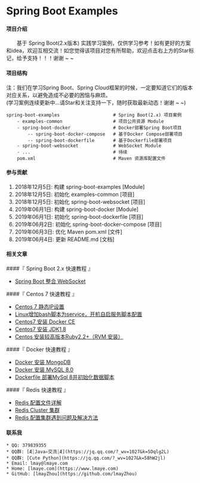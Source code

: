 # Spring Boot Examples

#### 项目介绍
&emsp;&emsp;基于 Spring Boot(2.x版本) 实践学习案例，仅供学习参考！如有更好的方案和idea，欢迎互相交流！如您觉得该项目对您有所帮助，欢迎点击右上方的Star标记，给予支持！！！谢谢 ~ ~

#### 项目结构
注：我们在学习Spring Boot、Spring Cloud框架的时候，一定要知道它们的版本对应关系，以避免造成不必要的困恼与麻烦。   
(学习案例连续更新中...请Star和关注支持一下，随时获取最新动态！谢谢 ~ ~)

    spring-boot-examples                    # Spring Boot(2.x) 项目案例
        - examples-common                   # 项目公共资源 Module
        - spring-boot-docker                # Docker部署Spring Boot项目
            -- spring-boot-docker-compose   # 基于Docker Compose部署项目
            -- spring-boot-dockerfile       # 基于Dockerfile部署项目
        - spring-boot-websocket             # WebSocket Module
        - ...                               # 待续
        pom.xml                             # Maven 资源库配置文件

#### 参与贡献
1. 2018年12月5日: 构建 spring-boot-examples [Module]
2. 2018年12月5日: 初始化 examples-common [项目]
3. 2018年12月5日: 初始化 spring-boot-websocket [项目]
4. 2019年06月1日: 构建 spring-boot-docker [Module]
5. 2019年06月1日: 初始化 spring-boot-dockerfile [项目]
6. 2019年06月2日: 初始化 spring-boot-docker-compose [项目]
7. 2019年06月3日: 优化 Maven pom.xml [文件]
8. 2019年06月4日: 更新 README.md [文档]

#### 相关文章
####『 Spring Boot 2.x 快速教程 』
- [Spring Boot 整合 WebSocket](https://www.lmaye.com/2018/12/06/20181206163745/)

####『 Centos 7 快速教程 』
- [Centos 7 静态IP设置](https://www.lmaye.com/2017/12/22/20180809103359/)
- [Linux增加bash脚本为service，开机自启服务脚本配置](https://www.lmaye.com/2017/12/23/20180809103413/)
- [Centos7 安装 Docker CE](hhttps://www.lmaye.com/2019/04/28/20190428183357/)
- [Centos7 安装 JDK1.8](https://www.lmaye.com/2019/04/29/20190429005630/)
- [Centos 安装较高版本Ruby2.2+（RVM 安装）](https://www.lmaye.com/2019/01/24/20190124223042/)

####『 Docker 快速教程 』
- [Docker 安装 MongoDB](https://www.lmaye.com/2019/05/06/20190506232452/)
- [Docker 安装 MySQL 8.0](https://www.lmaye.com/2019/05/22/20190522162930/)
- [Dockerfile 部署MySql 8并初始化数据脚本](https://www.lmaye.com/2019/06/02/20190602133656/)

####『 Redis 快速教程 』
- [Redis 配置文件详解](https://www.lmaye.com/2018/09/06/20180906002632/)
- [Redis Cluster 集群](https://www.lmaye.com/2019/01/24/20190124212849/)
- [Redis 配置集群遇到问题及解决方法](https://www.lmaye.com/2019/01/24/20190124223656/)

#### 联系我
    * QQ: 379839355
    * QQ群: [Æ┊Java✍交流┊Æ](https://jq.qq.com/?_wv=1027&k=5Dqlg2L)
    * QQ群: [Cute Python](https://jq.qq.com/?_wv=1027&k=58hW2jl)
    * Email: lmay@lmaye.com
    * Home: [lmaye.com](https://www.lmaye.com)
    * GitHub: [lmayZhou](https://github.com/lmayZhou)
